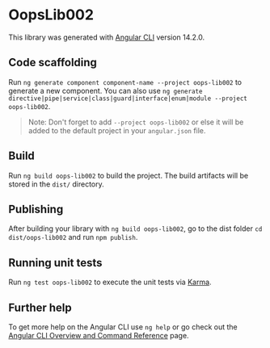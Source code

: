 # OopsLib002

This library was generated with [Angular CLI](https://github.com/angular/angular-cli) version 14.2.0.

## Code scaffolding

Run `ng generate component component-name --project oops-lib002` to generate a new component. You can also use `ng generate directive|pipe|service|class|guard|interface|enum|module --project oops-lib002`.
> Note: Don't forget to add `--project oops-lib002` or else it will be added to the default project in your `angular.json` file. 

## Build

Run `ng build oops-lib002` to build the project. The build artifacts will be stored in the `dist/` directory.

## Publishing

After building your library with `ng build oops-lib002`, go to the dist folder `cd dist/oops-lib002` and run `npm publish`.

## Running unit tests

Run `ng test oops-lib002` to execute the unit tests via [Karma](https://karma-runner.github.io).

## Further help

To get more help on the Angular CLI use `ng help` or go check out the [Angular CLI Overview and Command Reference](https://angular.io/cli) page.
